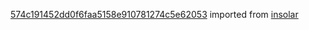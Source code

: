 [574c191452dd0f6faa5158e910781274c5e62053](https://github.com/insolar/insolar/commit/574c191452dd0f6faa5158e910781274c5e62053) imported from [insolar](https://github.com/insolar/insolar)
